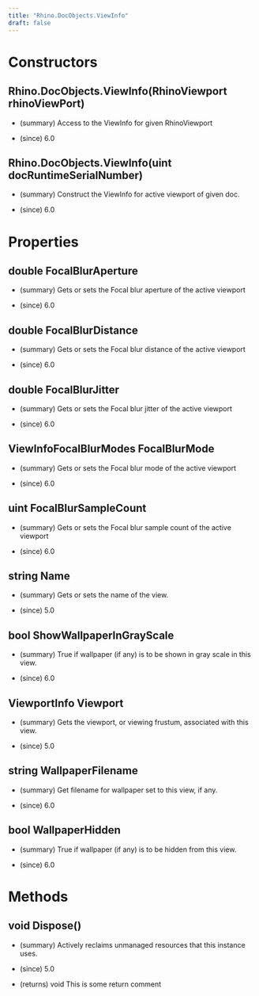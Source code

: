 ```yaml
---
title: "Rhino.DocObjects.ViewInfo"
draft: false
---
```


# Constructors
## Rhino.DocObjects.ViewInfo(RhinoViewport rhinoViewPort)
- (summary) 
     Access to the ViewInfo for given RhinoViewport
     
- (since) 6.0
## Rhino.DocObjects.ViewInfo(uint docRuntimeSerialNumber)
- (summary) 
     Construct the ViewInfo for active viewport of given doc.
     
- (since) 6.0
# Properties
## double FocalBlurAperture
- (summary) 
     Gets or sets the Focal blur aperture of the active viewport
     
- (since) 6.0
## double FocalBlurDistance
- (summary) 
     Gets or sets the Focal blur distance of the active viewport
     
- (since) 6.0
## double FocalBlurJitter
- (summary) 
     Gets or sets the Focal blur jitter of the active viewport
     
- (since) 6.0
## ViewInfoFocalBlurModes FocalBlurMode
- (summary) 
     Gets or sets the Focal blur mode of the active viewport
     
- (since) 6.0
## uint FocalBlurSampleCount
- (summary) 
     Gets or sets the Focal blur sample count of the active viewport
     
- (since) 6.0
## string Name
- (summary) 
     Gets or sets the name of the view.
     
- (since) 5.0
## bool ShowWallpaperInGrayScale
- (summary) 
     True if wallpaper (if any) is to be shown in gray scale in this view.
     
- (since) 6.0
## ViewportInfo Viewport
- (summary) 
     Gets the viewport, or viewing frustum, associated with this view.
     
- (since) 5.0
## string WallpaperFilename
- (summary) 
     Get filename for wallpaper set to this view, if any.
     
- (since) 6.0
## bool WallpaperHidden
- (summary) 
     True if wallpaper (if any) is to be hidden from this view.
     
- (since) 6.0
# Methods
## void Dispose()
- (summary) 
     Actively reclaims unmanaged resources that this instance uses.
     
- (since) 5.0
- (returns) void This is some return comment
